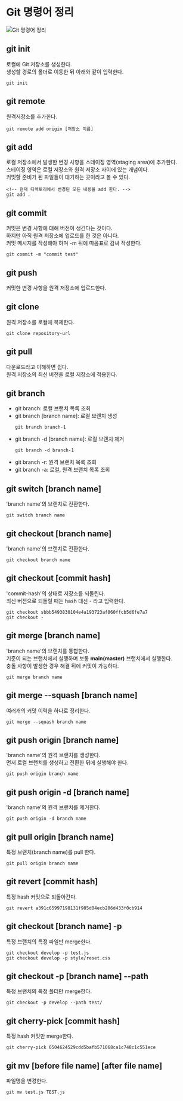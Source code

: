 # **Git 명령어 정리**

![Git 명령어 정리](https://cdn.jsdelivr.net/gh/fe-jw/J-Web/posts/2022/0817/thumb.jpg)

## **git init**
로컬에 Git 저장소를 생성한다.  
생성할 경로의 폴더로 이동한 뒤 아래와 같이 입력한다.
```
git init
```

## **git remote**
원격저장소를 추가한다.
```
git remote add origin [저장소 이름]
```

## **git add**
로컬 저장소에서 발생한 변경 사항을 스테이징 영역(staging area)에 추가한다.  
스테이징 영역은 로컬 저장소와 원격 저장소 사이에 있는 개념이다.  
커밋할 준비가 된 파일들이 대기하는 곳이라고 볼 수 있다.
```
<!-- 현재 디렉토리에서 변경된 모든 내용을 add 한다. -->
git add .
```

## **git commit**
커밋은 변경 사항에 대해 버전이 생긴다는 것이다.  
하지만 아직 원격 저장소에 업로드를 한 것은 아니다.  
커밋 메시지를 작성해야 하며 -m 뒤에 따옴표로 감싸 작성한다.
```
git commit -m "commit test"
```

## **git push**
커밋한 변경 사항을 원격 저장소에 업로드한다.

## **git clone**
원격 저장소를 로컬에 복제한다.
```
git clone repository-url
```

## **git pull**
다운로드라고 이해하면 쉽다.  
원격 저장소의 최신 버전을 로컬 저장소에 적용한다.

## **git branch**
* git branch: 로컬 브랜치 목록 조회
* git branch [branch name]: 로컬 브랜치 생성
	```
	git branch branch-1
	```
* git branch -d [branch name]: 로컬 브랜치 제거
	```
	git branch -d branch-1
	```
* git branch -r: 원격 브랜치 목록 조회
* git branch -a: 로컬, 원격 브랜치 목록 조회

## **git switch [branch name]**
'branch name'의 브랜치로 전환한다.
```
git switch branch name
```

## **git checkout [branch name]**
'branch name'의 브랜치로 전환한다.
```
git checkout branch name
```

## **git checkout [commit hash]**
'commit-hash'의 상태로 저장소를 되돌린다.  
최신 버전으로 되돌릴 때는 hash 대신 - 라고 입력한다.
```
git checkout sbbb5493830104e4a193723af060ffcb5d6fe7a7
git checkout -
```

## **git merge [branch name]**
'branch name'의 브랜치를 통합한다.  
기준이 되는 브랜치에서 실행하며 보통 **main(master)** 브랜치에서 실행한다.  
충돌 사항이 발생한 경우 해결 뒤에 커밋이 가능하다.
```
git merge branch name
```

## **git merge --squash [branch name]**
여러개의 커밋 이력을 하나로 정리한다.
```
git merge --squash branch name
```

## **git push origin [branch name]**
'branch name'의 원격 브랜치를 생성한다.  
먼저 로컬 브랜치를 생성하고 전환한 뒤에 실행해야 한다.
```
git push origin branch name
```

## **git push origin -d [branch name]**
'branch name'의 원격 브랜치를 제거한다.
```
git push origin -d branch name
```

## **git pull origin [branch name]**
특정 브랜치(branch name)를 pull 한다.
```
git pull origin branch name
```

## **git revert [commit hash]**
특정 hash 커밋으로 되돌아간다.
```
git revert a391c65997198131f985d04ecb206d433f0cb914
```

## **git checkout [branch name] -p**
특정 브랜치의 특정 파일만 merge한다.
```
git checkout develop -p test.js
git checkout develop -p style/reset.css
```

## **git checkout -p [branch name] --path**
특정 브랜치의 특정 폴더만 merge한다.
```
git checkout -p develop --path test/
```

## **git cherry-pick [commit hash]**
특정 hash 커밋만 merge한다.
```
git cherry-pick 0504624529cdd5bafb571068ca1c748c1c551ece
```

## **git mv [before file name] [after file name]**
파일명을 변경한다.
```
git mv test.js TEST.js
```